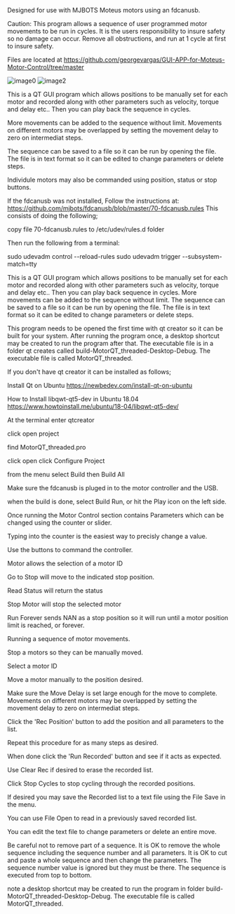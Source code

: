  Designed for use with MJBOTS Moteus motors using an fdcanusb.

Caution: This program allows a sequence of user programmed motor movements to be run in cycles. It is the users responsibility to insure safety so no damage can occur. Remove all obstructions, and run at 1 cycle at first to insure safety.

Files are located at
https://github.com/georgevargas/GUI-APP-for-Moteus-Motor-Control/tree/master

![image0](https://user-images.githubusercontent.com/10259360/185726576-b0bd35a8-807b-4cd6-8bfe-685f9b3f9978.jpeg)
![image2](https://user-images.githubusercontent.com/10259360/187097266-310df18e-00aa-47a0-bc25-91e1d187dee2.jpg)


This is a QT GUI program which allows positions to be manually set for each motor and recorded along with other parameters such as velocity, torque and delay etc.. Then you can play back the sequence in cycles. 

More movements can be added to the sequence without limit.
Movements on different motors may be overlapped by setting the movement delay to zero on intermediat steps.

The sequence can be saved to a file so it can be run by opening the file. The file is in text format so it can be edited to change parameters or delete steps.

Individule motors may also be commanded using position, status or stop buttons.

If the fdcanusb was not installed, Follow the instructions at: https://github.com/mjbots/fdcanusb/blob/master/70-fdcanusb.rules
This consists of doing the following;

copy file 70-fdcanusb.rules to /etc/udev/rules.d folder

Then run the following from a terminal:

sudo udevadm control --reload-rules
sudo udevadm trigger --subsystem-match=tty

This is a QT GUI program which allows positions to be manually set for each motor and recorded along with other parameters such as velocity, torque and delay etc.. Then you can play back sequence in cycles. More movements can be added to the sequence without limit.
The sequence can be saved to a file so it can be run by opening the file.
The file is in text format so it can be edited to change parameters or delete steps.

This program needs to be opened the first time with qt creator so it can be built for your system. After running the program once, a desktop shortcut may be created to run the program after that. The executable file is in a folder qt creates called build-MotorQT_threaded-Desktop-Debug. The executable file is called MotorQT_threaded.

If you don't have qt creator it can be installed as follows;


Install Qt on Ubuntu
https://newbedev.com/install-qt-on-ubuntu

How to Install libqwt-qt5-dev in Ubuntu 18.04
https://www.howtoinstall.me/ubuntu/18-04/libqwt-qt5-dev/

At the terminal enter
qtcreator

click open project

find MotorQT_threaded.pro

click open
click Configure Project

from the menu select Build then Build All

Make sure the fdcanusb is pluged in to the motor controller and the USB.

when the build is done,
select Build Run, or hit the Play icon on the left side.

Once running the Motor Control section contains Parameters which can be changed using the counter or slider. 

Typing into the counter is the easiest way to precisly change a value.

Use the buttons to command the controller.

Motor allows the selection of a motor ID

Go to Stop will move to the indicated stop position.

Read Status will return the status

Stop Motor will stop the selected motor

Run Forever sends NAN as a stop position so it will run until a motor position limit is reached, or forever.

Running a sequence of motor movements.

Stop a motors so they can be manually moved.

Select a motor ID

Move a motor manually to the position desired.

Make sure the Move Delay is set large enough for the move to complete. Movements on different motors may be overlapped by setting the movement delay to zero on intermediat steps.

Click the 'Rec Position' button to add the position and all parameters to the list.

Repeat this procedure for as many steps as desired.

When done click the 'Run Recorded' button and see if it acts as expected.

Use Clear Rec if desired to erase the recorded list.

Click Stop Cycles to stop cycling through the recorded positions.

If desired you may save the Recorded list to a text file using the File Save in the menu.

You can use File Open to read in a previously saved recorded list.

You can edit the text file to change parameters or delete an entire move.

Be careful not to remove part of a sequence. It is OK to remove the whole sequence including the sequence number and all parameters.
It is OK to cut and paste a whole sequence and then change the parameters.
The sequence number value is ignored but they must be there.
The sequence is executed from top to bottom.

note a desktop shortcut may be created to run the program in folder build-MotorQT_threaded-Desktop-Debug. The executable file is called MotorQT_threaded.
